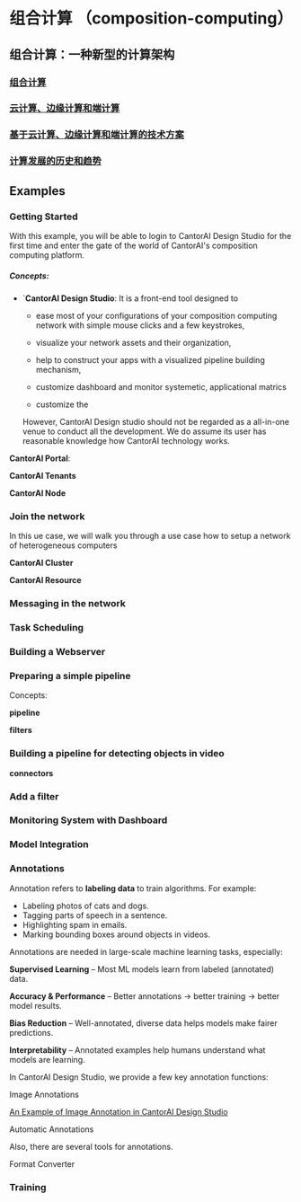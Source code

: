 # 组合计算 （composition-computing）

## 组合计算：一种新型的计算架构
### [组合计算](composition-computing.md)

### [云计算、边缘计算和端计算](3-computing-architectures.md)

### [基于云计算、边缘计算和端计算的技术方案](computing-solutions.md)
### [计算发展的历史和趋势](computing-history-trend.md)



## Examples

### Getting Started

With this example, you will be able to login to CantorAI Design Studio for the first time and enter the gate of the world of CantorAI's composition computing platform. 

##### Concepts:

- `**CantorAI Design Studio**: It is a front-end tool designed to 

  - ease most of your configurations of your composition computing network with simple mouse clicks and a few keystrokes,

  - visualize your network assets and their organization, 

  - help to construct your apps with a visualized pipeline building mechanism,

  - customize dashboard and monitor systemetic, applicational  matrics

  - customize the 

  However, CantorAI Design studio should not be regarded as a all-in-one venue to conduct all the development. We do assume its user has reasonable knowledge how CantorAI technology works. 

**CantorAI Portal**:

**CantorAI Tenants**

**CantorAI Node**

### Join the network

In this ue case, we will walk you through a use case how to setup a network of heterogeneous computers

**CantorAI Cluster**

**CantorAI Resource**

### Messaging in the network

### Task Scheduling

### Building a Webserver

### Preparing a simple pipeline

Concepts:

**pipeline**

**filters**

### Building a pipeline for  detecting objects in video

**connectors**

### Add a filter

### Monitoring System with Dashboard

### Model Integration 

### Annotations

Annotation refers to **labeling data** to train algorithms. For example:

- Labeling photos of cats and dogs.
- Tagging parts of speech in a sentence.
- Highlighting spam in emails.
- Marking bounding boxes around objects in videos.

Annotations are needed in large-scale machine learning tasks, especially: 

**Supervised Learning** – Most ML models learn from labeled (annotated) data.

**Accuracy & Performance** – Better annotations → better training → better model results.

**Bias Reduction** – Well-annotated, diverse data helps models make fairer predictions.

**Interpretability** – Annotated examples help humans understand what models are learning.

In CantorAI Design Studio, we provide a few key annotation functions: 

Image Annotations

[An Example of Image Annotation in CantorAI Design Studio](image-annotation.md)

Automatic Annotations

Also, there are several tools for annotations.

Format Converter

### Training
